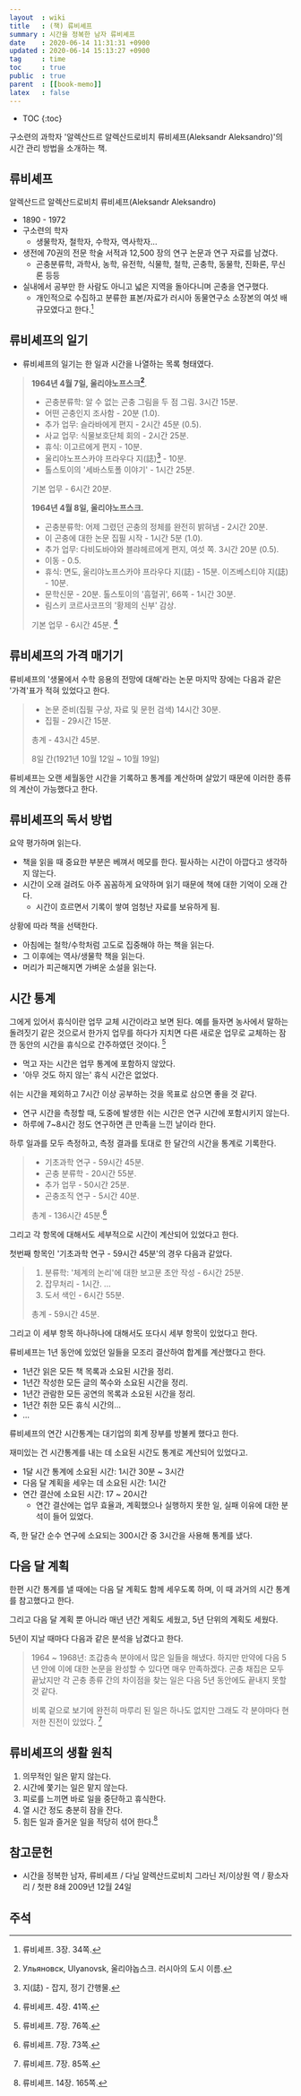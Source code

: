```yaml
---
layout  : wiki
title   : (책) 류비셰프
summary : 시간을 정복한 남자 류비셰프
date    : 2020-06-14 11:31:31 +0900
updated : 2020-06-14 15:13:27 +0900
tag     : time
toc     : true
public  : true
parent  : [[book-memo]]
latex   : false
---
```

* TOC
{:toc}

구소련의 과학자 '알렉산드르 알렉산드로비치 류비셰프(Aleksandr Aleksandro)'의 시간 관리 방법을 소개하는 책.

## 류비셰프

알렉산드르 알렉산드로비치 류비셰프(Aleksandr Aleksandro)

- 1890 - 1972
- 구소련의 학자
    - 생물학자, 철학자, 수학자, 역사학자...
- 생전에 70권의 전문 학술 서적과 12,500 장의 연구 논문과 연구 자료를 남겼다.
    - 곤충분류학, 과학사, 농학, 유전학, 식물학, 철학, 곤충학, 동물학, 진화론, 무신론 등등
- 실내에서 공부만 한 사람도 아니고 넓은 지역을 돌아다니며 곤충을 연구했다.
    - 개인적으로 수집하고 분류한 표본/자료가 러시아 동물연구소 소장본의 여섯 배 규모였다고 한다.[^lyubishev-34]

## 류비셰프의 일기

- 류비셰프의 일기는 한 일과 시간을 나열하는 목록 형태였다.

> **1964년 4월 7일, 울리야노프스크[^ulyanovsk]**.
>
> - 곤충분류학: 알 수 없는 곤충 그림을 두 점 그림. 3시간 15분.
> - 어떤 곤충인지 조사함 - 20분 (1.0).
> - 추가 업무: 슬라바에게 편지 - 2시간 45분 (0.5).
> - 사교 업무: 식물보호단체 회의 - 2시간 25분.
> - 휴식: 이고르에게 편지 - 10분.
> - 울리야노프스카야 프라우다 지(誌)[^magazine] - 10분.
> - 톨스토이의 '세바스토폴 이야기' - 1시간 25분.
>
> 기본 업무 - 6시간 20분.
>
> **1964년 4월 8일, 울리야노프스크.**
>
> - 곤충분류학: 어제 그렸던 곤충의 정체를 완전히 밝혀냄 - 2시간 20분.
> - 이 곤충에 대한 논문 집필 시작 - 1시간 5분 (1.0).
> - 추가 업무: 다비도바야와 블랴헤르에게 편지, 여섯 쪽. 3시간 20분 (0.5).
> - 이동 - 0.5.
> - 휴식: 면도, 울리야노프스카야 프라우다 지(誌) - 15분. 이즈베스티야 지(誌) - 10분.
> - 문학신문 - 20분. 톨스토이의 '흡혈귀', 66쪽 - 1시간 30분.
> - 림스키 코르사코프의 '황제의 신부' 감상.
>
> 기본 업무 - 6시간 45분.
[^lyubishev-41]

## 류비셰프의 가격 매기기

류비셰프의 '생물에서 수학 응용의 전망에 대해'라는 논문 마지막 장에는 다음과 같은 '가격'표가 적혀 있었다고 한다.

> - 논문 준비(집필 구상, 자료 및 문헌 검색) 14시간 30분.
> - 집필 - 29시간 15분.
>
> 총계 - 43시간 45분.
>
> 8일 간(1921년 10월 12일 ~ 10월 19일)

류비셰프는 오랜 세월동안 시간을 기록하고 통계를 계산하며 살았기 때문에 이러한 종류의 계산이 가능했다고 한다.

## 류비셰프의 독서 방법

요약 평가하며 읽는다.

- 책을 읽을 때 중요한 부분은 베껴서 메모를 한다. 필사하는 시간이 아깝다고 생각하지 않는다.
- 시간이 오래 걸려도 아주 꼼꼼하게 요약하며 읽기 때문에 책에 대한 기억이 오래 간다.
    - 시간이 흐르면서 기록이 쌓여 엄청난 자료를 보유하게 됨.

상황에 따라 책을 선택한다.

- 아침에는 철학/수학처럼 고도로 집중해야 하는 책을 읽는다.
- 그 이후에는 역사/생물학 책을 읽는다.
- 머리가 피곤해지면 가벼운 소설을 읽는다.


## 시간 통계

>
그에게 있어서 휴식이란 업무 교체 시간이라고 보면 된다.
예를 들자면 농사에서 말하는 돌려짓기 같은 것으로서
한가지 업무를 하다가 지치면 다른 새로운 업무로 교체하는 잠깐 동안의 시간을 휴식으로 간주하였던 것이다.
[^lyubishev-76]

- 먹고 자는 시간은 업무 통계에 포함하지 않았다.
- '아무 것도 하지 않는' 휴식 시간은 없었다.

쉬는 시간을 제외하고 7시간 이상 공부하는 것을 목표로 삼으면 좋을 것 같다.

- 연구 시간을 측정할 때, 도중에 발생한 쉬는 시간은 연구 시간에 포함시키지 않는다.
- 하루에 7~8시간 정도 연구하면 큰 만족을 느낀 날이라 한다.

하루 일과를 모두 측정하고, 측정 결과를 토대로 한 달간의 시간을 통계로 기록한다.

> - 기초과학 연구 - 59시간 45분.
> - 곤충 분류학 - 20시간 55분.
> - 추가 업무 - 50시간 25분.
> - 곤충조직 연구 - 5시간 40분.
>
> 총계 - 136시간 45분.[^lyubishev-73]

그리고 각 항목에 대해서도 세부적으로 시간이 계산되어 있었다고 한다.

첫번째 항목인 '기초과학 연구 - 59시간 45분'의 경우 다음과 같았다.

> 1. 분류학: '체계의 논리'에 대한 보고문 초안 작성 - 6시간 25분.
> 2. 잡무처리 - 1시간.
> ...
> 9. 도서 색인 - 6시간 55분.
>
> 총계 - 59시간 45분.

그리고 이 세부 항목 하나하나에 대해서도 또다시 세부 항목이 있었다고 한다.

류비셰프는 1년 동안에 있었던 일들을 모조리 결산하여 합계를 계산했다고 한다.

- 1년간 읽은 모든 책 목록과 소요된 시간을 정리.
- 1년간 작성한 모든 글의 쪽수와 소요된 시간을 정리.
- 1년간 관람한 모든 공연의 목록과 소요된 시간을 정리.
- 1년간 취한 모든 휴식 시간의...
- ...

류비셰프의 연간 시간통계는 대기업의 회계 장부를 방불케 했다고 한다.

재미있는 건 시간통계를 내는 데 소요된 시간도 통계로 계산되어 있었다고.

- 1달 시간 통계에 소요된 시간: 1시간 30분 ~ 3시간
- 다음 달 계획을 세우는 데 소요된 시간: 1시간
- 연간 결산에 소요된 시간: 17 ~ 20시간
    - 연간 결산에는 업무 효율과, 계획했으나 실행하지 못한 일, 실패 이유에 대한 분석이 들어 있었다.

즉, 한 달간 순수 연구에 소요되는 300시간 중 3시간을 사용해 통계를 냈다.

## 다음 달 계획

한편 시간 통계를 낼 때에는 다음 달 계획도 함께 세우도록 하며, 이 때 과거의 시간 통계를 참고했다고 한다.

그리고 다음 달 계획 뿐 아니라 매년 년간 게획도 세웠고, 5년 단위의 계획도 세웠다.

5년이 지날 때마다 다음과 같은 분석을 남겼다고 한다.

> 1964 ~ 1968년: 조갑충속 분야에서 많은 일들을 해냈다.
> 하지만 만약에 다음 5년 안에 이에 대한 논문을 완성할 수 있다면 매우 만족하겠다.
> 곤충 채집은 모두 끝났지만 각 곤충 종류 간의 차이점을 찾는 일은 다음 5년 동안에도 끝내지 못할 것 같다.
>
> 비록 겉으로 보기에 완전히 마루리 된 일은 하나도 없지만 그래도 각 분야마다 현저한 진전이 있었다.
[^lyubishev-85]

## 류비셰프의 생활 원칙

>
1. 의무적인 일은 맡지 않는다.
2. 시간에 쫓기는 일은 맡지 않는다.
3. 피로를 느끼면 바로 일을 중단하고 휴식한다.
4. 열 시간 정도 충분히 잠을 잔다.
5. 힘든 일과 즐거운 일을 적당히 섞어 한다.[^lyubishev-165]

## 참고문헌

- 시간을 정복한 남자, 류비셰프 / 다닐 알렉산드로비치 그라닌 저/이상원 역 / 황소자리 / 첫판 8쇄 2009년 12월 24일

## 주석

[^lyubishev-34]: 류비셰프. 3장. 34쪽.
[^lyubishev-41]: 류비셰프. 4장. 41쪽.
[^lyubishev-66]: 류비셰프. 7장. 66쪽.
[^lyubishev-73]: 류비셰프. 7장. 73쪽.
[^lyubishev-76]: 류비셰프. 7장. 76쪽.
[^lyubishev-85]: 류비셰프. 7장. 85쪽.
[^lyubishev-165]: 류비셰프. 14장. 165쪽.
[^magazine]: 지(誌) - 잡지, 정기 간행물.
[^ulyanovsk]: Ульяновск, Ulyanovsk, 울리야놉스크. 러시아의 도시 이름.

